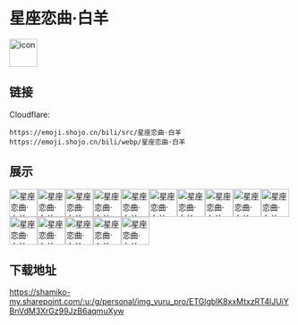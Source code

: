 # 星座恋曲·白羊
<img src="https://emoji.shojo.cn/bili/src/星座恋曲·白羊/icon.png" width="50" height="50" alt="icon">

## 链接
Cloudflare:
```
https://emoji.shojo.cn/bili/src/星座恋曲·白羊
https://emoji.shojo.cn/bili/webp/星座恋曲·白羊
```
## 展示
<img src="https://emoji.shojo.cn/bili/src/星座恋曲·白羊/星座恋曲·白羊-咩呀？.png" width="50" height="50" alt="星座恋曲·白羊-咩呀？"><img src="https://emoji.shojo.cn/bili/src/星座恋曲·白羊/星座恋曲·白羊-薅羊毛.png" width="50" height="50" alt="星座恋曲·白羊-薅羊毛"><img src="https://emoji.shojo.cn/bili/src/星座恋曲·白羊/星座恋曲·白羊-你是DD.png" width="50" height="50" alt="星座恋曲·白羊-你是DD"><img src="https://emoji.shojo.cn/bili/src/星座恋曲·白羊/星座恋曲·白羊-破壳.png" width="50" height="50" alt="星座恋曲·白羊-破壳"><img src="https://emoji.shojo.cn/bili/src/星座恋曲·白羊/星座恋曲·白羊-燃起来了.png" width="50" height="50" alt="星座恋曲·白羊-燃起来了"><img src="https://emoji.shojo.cn/bili/src/星座恋曲·白羊/星座恋曲·白羊-啊啊啊啊.png" width="50" height="50" alt="星座恋曲·白羊-啊啊啊啊"><img src="https://emoji.shojo.cn/bili/src/星座恋曲·白羊/星座恋曲·白羊-疑问.png" width="50" height="50" alt="星座恋曲·白羊-疑问"><img src="https://emoji.shojo.cn/bili/src/星座恋曲·白羊/星座恋曲·白羊-好多米.png" width="50" height="50" alt="星座恋曲·白羊-好多米"><img src="https://emoji.shojo.cn/bili/src/星座恋曲·白羊/星座恋曲·白羊-警告.png" width="50" height="50" alt="星座恋曲·白羊-警告"><img src="https://emoji.shojo.cn/bili/src/星座恋曲·白羊/星座恋曲·白羊-爱了.png" width="50" height="50" alt="星座恋曲·白羊-爱了"><img src="https://emoji.shojo.cn/bili/src/星座恋曲·白羊/星座恋曲·白羊-切割.png" width="50" height="50" alt="星座恋曲·白羊-切割"><img src="https://emoji.shojo.cn/bili/src/星座恋曲·白羊/星座恋曲·白羊-开派对咯.png" width="50" height="50" alt="星座恋曲·白羊-开派对咯"><img src="https://emoji.shojo.cn/bili/src/星座恋曲·白羊/星座恋曲·白羊-白羊举牌1.png" width="50" height="50" alt="星座恋曲·白羊-白羊举牌1"><img src="https://emoji.shojo.cn/bili/src/星座恋曲·白羊/星座恋曲·白羊-白羊举牌2.png" width="50" height="50" alt="星座恋曲·白羊-白羊举牌2"><img src="https://emoji.shojo.cn/bili/src/星座恋曲·白羊/星座恋曲·白羊-我是白羊.png" width="50" height="50" alt="星座恋曲·白羊-我是白羊">

## 下载地址

https://shamiko-my.sharepoint.com/:u:/g/personal/img_yuru_pro/ETGlgblK8xxMtxzRT4lJUiYBnVdM3XrGz99JzB6aqmuXyw